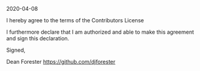 2020-04-08

I hereby agree to the terms of the Contributors License

I furthermore declare that I am authorized and able to make this
agreement and sign this declaration.

Signed,

Dean Forester
https://github.com/djforester
